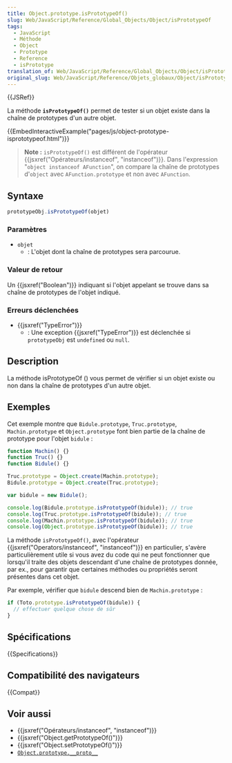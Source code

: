 ```yaml
---
title: Object.prototype.isPrototypeOf()
slug: Web/JavaScript/Reference/Global_Objects/Object/isPrototypeOf
tags:
  - JavaScript
  - Méthode
  - Object
  - Prototype
  - Reference
  - isPrototype
translation_of: Web/JavaScript/Reference/Global_Objects/Object/isPrototypeOf
original_slug: Web/JavaScript/Reference/Objets_globaux/Object/isPrototypeOf
---
```


{{JSRef}}

La méthode **`isPrototypeOf()`** permet de tester si un objet existe dans la chaîne de prototypes d'un autre objet.

{{EmbedInteractiveExample("pages/js/object-prototype-isprototypeof.html")}}

> **Note :** `isPrototypeOf()` est différent de l'opérateur {{jsxref("Opérateurs/instanceof", "instanceof")}}. Dans l'expression "`object instanceof AFunction`", on compare la chaîne de prototypes d'`object` avec `AFunction.prototype` et non avec `AFunction`.

## Syntaxe

```js
prototypeObj.isPrototypeOf(objet)
```

### Paramètres

- `objet`
  - : L'objet dont la chaîne de prototypes sera parcourue.

### Valeur de retour

Un {{jsxref("Boolean")}} indiquant si l'objet appelant se trouve dans sa chaîne de prototypes de l'objet indiqué.

### Erreurs déclenchées

- {{jsxref("TypeError")}}
  - : Une exception {{jsxref("TypeError")}} est déclenchée si `prototypeObj` est `undefined` ou `null`.

## Description

La méthode isPrototypeOf () vous permet de vérifier si un objet existe ou non dans la chaîne de prototypes d'un autre objet.

## Exemples

Cet exemple montre que `Bidule.prototype`, `Truc.prototype`, `Machin.prototype` et `Object.prototype` font bien partie de la chaîne de prototype pour l'objet `bidule` :

```js
function Machin() {}
function Truc() {}
function Bidule() {}

Truc.prototype = Object.create(Machin.prototype);
Bidule.prototype = Object.create(Truc.prototype);

var bidule = new Bidule();

console.log(Bidule.prototype.isPrototypeOf(bidule)); // true
console.log(Truc.prototype.isPrototypeOf(bidule)); // true
console.log(Machin.prototype.isPrototypeOf(bidule)); // true
console.log(Object.prototype.isPrototypeOf(bidule)); // true
```

La méthode `isPrototypeOf()`, avec l'opérateur {{jsxref("Operators/instanceof", "instanceof")}} en particulier, s'avère particulièrement utile si vous avez du code qui ne peut fonctionner que lorsqu'il traite des objets descendant d'une chaîne de prototypes donnée, par ex., pour garantir que certaines méthodes ou propriétés seront présentes dans cet objet.

Par exemple, vérifier que `bidule` descend bien de `Machin.prototype`&nbsp;:

```js
if (Toto.prototype.isPrototypeOf(bidule)) {
  // effectuer quelque chose de sûr
}
```

## Spécifications

{{Specifications}}

## Compatibilité des navigateurs

{{Compat}}

## Voir aussi

- {{jsxref("Opérateurs/instanceof", "instanceof")}}
- {{jsxref("Object.getPrototypeOf()")}}
- {{jsxref("Object.setPrototypeOf()")}}
- [`Object.prototype.__proto__`](/fr/docs/Web/JavaScript/Reference/Global_Objects/Object/proto)
